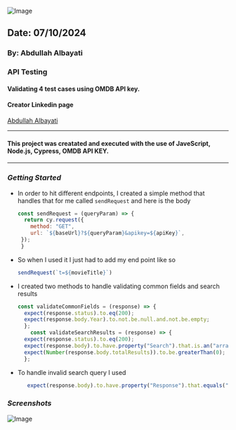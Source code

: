 ![Image](https://miro.medium.com/v2/resize:fit:670/1*PpZk1knHjIadHW-lpWSsOQ.png)

## Date: 07/10/2024

### By: Abdullah Albayati

### API Testing

#### Validating 4 test cases using OMDB API key.

#### Creator Linkedin page

[Abdullah Albayati](https://www.linkedin.com/in/albayati-abdullah/)

---

#### This project was creatated and executed with the use of JaveScript, Node.js, Cypress, OMDB API KEY.

---

### _Getting Started_

- In order to hit different endpoints, I created a simple method that handles that for me called `sendRequest` and here is the body
  ```JavaScript
  const sendRequest = (queryParam) => {
    return cy.request({
      method: "GET",
      url: `${baseUrl}?${queryParam}&apikey=${apiKey}`,
   });
   }
  ```
- So when I used it I just had to add my end point like so
  ```JavaScript
  sendRequest(`t=${movieTitle}`)
  ```
- I created two methods to handle validating common fields and search results

  ```JavaScript
  const validateCommonFields = (response) => {
    expect(response.status).to.eq(200);
    expect(response.body.Year).to.not.be.null.and.not.be.empty;
    };
      const validateSearchResults = (response) => {
    expect(response.status).to.eq(200);
    expect(response.body).to.have.property("Search").that.is.an("array");
    expect(Number(response.body.totalResults)).to.be.greaterThan(0);
    };
  ```

- To handle invalid search query I used
  ```JavaScript
     expect(response.body).to.have.property("Response").that.equals("False");
  ```

### _Screenshots_

![Image](https://i.ibb.co/XDx4tm8/Screenshot-2024-07-10-at-8-27-44-PM.png)
